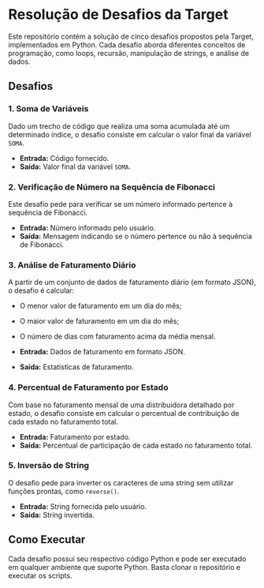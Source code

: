 # Resolução de Desafios da Target

Este repositório contém a solução de cinco desafios propostos pela Target, implementados em Python. Cada desafio aborda diferentes conceitos de programação, como loops, recursão, manipulação de strings, e análise de dados.

## Desafios

### 1. Soma de Variáveis
Dado um trecho de código que realiza uma soma acumulada até um determinado índice, o desafio consiste em calcular o valor final da variável `SOMA`.

- **Entrada:** Código fornecido.
- **Saída:** Valor final da variável `SOMA`.

### 2. Verificação de Número na Sequência de Fibonacci
Este desafio pede para verificar se um número informado pertence à sequência de Fibonacci.

- **Entrada:** Número informado pelo usuário.
- **Saída:** Mensagem indicando se o número pertence ou não à sequência de Fibonacci.

### 3. Análise de Faturamento Diário
A partir de um conjunto de dados de faturamento diário (em formato JSON), o desafio é calcular:
- O menor valor de faturamento em um dia do mês;
- O maior valor de faturamento em um dia do mês;
- O número de dias com faturamento acima da média mensal.

- **Entrada:** Dados de faturamento em formato JSON.
- **Saída:** Estatísticas de faturamento.

### 4. Percentual de Faturamento por Estado
Com base no faturamento mensal de uma distribuidora detalhado por estado, o desafio consiste em calcular o percentual de contribuição de cada estado no faturamento total.

- **Entrada:** Faturamento por estado.
- **Saída:** Percentual de participação de cada estado no faturamento total.

### 5. Inversão de String
O desafio pede para inverter os caracteres de uma string sem utilizar funções prontas, como `reverse()`.

- **Entrada:** String fornecida pelo usuário.
- **Saída:** String invertida.

## Como Executar
Cada desafio possui seu respectivo código Python e pode ser executado em qualquer ambiente que suporte Python. Basta clonar o repositório e executar os scripts.

